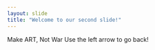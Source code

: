 ```yaml
---
layout: slide
title: "Welcome to our second slide!"
---
```

Make ART, Not War
Use the left arrow to go back!
